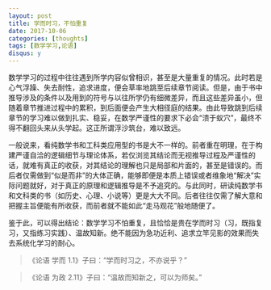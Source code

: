```yaml
---
layout: post
title: 学而时习，不怕重复
date: 2017-10-06
categories: [thoughts]
tags: [数学学习,论语]
disqus: y
---
```


数学学习的过程中往往遇到所学内容似曾相识，甚至是大量重复的情况。此时若是心气浮躁、失去耐性，追求进度，便会草率地跳至后续章节阅读。但是，由于书中推导涉及的条件以及用到的符号与以往所学仍有细微差异，而且这些差异虽小，但随着章节推进过程中的累积，到后面便会产生大相径庭的结果。由此导致跳到后续章节的学习难以做到扎实、稳妥，在数学严谨性的要求下必会“溃于蚁穴”，最终不得不翻回头来从头学起。这正所谓浮沙筑台，难以致远。

一般说来，看纯数学书和工科类应用型的书是大不一样的。前者重在明理，在于构建严谨自洽的逻辑细节与理论体系，若仅浏览其结论而无视推导过程及严谨性的话，就难有真正的收获，对其结论的理解也只是局部和片面的，甚至是错误的。而后者仅需做到“似是而非”的大体正确，能够即便是本质上错误或者维象地“解决”实际问题就好，对于真正的原理和逻辑推导是不予追究的。与此同时，研读纯数学书和文科类的书（如历史、心理、小说等）更是大大不同。后者往往仅需了解大意和把握主旨便能有所收获，而前者就不能如此“走马观花”般地随便了。

鉴于此，可以得出结论：数学学习不怕重复，且恰恰是贵在学而时习（习，既指复习，又指练习实践）、温故知新。绝不能因为急功近利、追求立竿见影的效果而失去系统化学习的耐心。

> 《论语 学而 1.1》子曰：“学而时习之，不亦说乎？”

> 《论语 为政 2.11》子曰：“温故而知新之，可以为师矣。”
